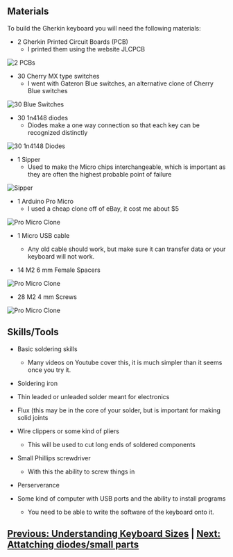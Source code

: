 ## Materials ##

To build the Gherkin keyboard you will need the following materials:

- 2 Gherkin Printed Circuit Boards (PCB)
  - I printed them using the website JLCPCB

![2 PCBs](images/Photos/00-PCB.jpg) 

- 30 Cherry MX type switches
  - I went with Gateron Blue switches, an alternative clone of Cherry Blue switches

![30 Blue Switches](images/Photos/01-Switches.jpg) 

- 30 1n4148 diodes
  - Diodes make a one way connection so that each key can be recognized distinctly

![30 1n4148 Diodes](images/Photos/02-Diodes.jpg) 

- 1 Sipper
  - Used to make the Micro chips interchangeable, which is important as they are often the highest probable point of failure

![Sipper](images/Photos/03-Sipper.jpg) 

- 1 Arduino Pro Micro
  - I used a cheap clone off of eBay, it cost me about $5

![Pro Micro Clone](images/Photos/04-ProMicro.jpg) 

- 1 Micro USB cable
  - Any old cable should work, but make sure it can transfer data or your keyboard will not work.

- 14 M2 6 mm Female Spacers

![Pro Micro Clone](images/Photos/30-Stands.jpg) 

- 28 M2 4 mm Screws

![Pro Micro Clone](images/Photos/31-Screws.jpg) 

## Skills/Tools ##

- Basic soldering skills
  - Many videos on Youtube cover this, it is much simpler than it seems once you try it.

- Soldering iron
- Thin leaded or unleaded solder meant for electronics
- Flux (this may be in the core of your solder, but is important for making solid joints

- Wire clippers or some kind of pliers
  - This will be used to cut long ends of soldered components

- Small Phillips screwdriver
  - With this the ability to screw things in

- Perserverance

- Some kind of computer with USB ports and the ability to install programs
  - You need to be able to write the software of the keyboard onto it.

[Previous: Understanding Keyboard Sizes](https://github.com/johnriforgiate/English-516-Final-Project/blob/master/Keyboard%20Size%20Types.md) | [Next: Attatching diodes/small parts](https://github.com/johnriforgiate/English-516-Final-Project/blob/master/AttachingDiodes.md) 
-----
